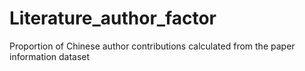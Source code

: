 # Literature_author_factor
Proportion of Chinese author contributions calculated from the paper information dataset
